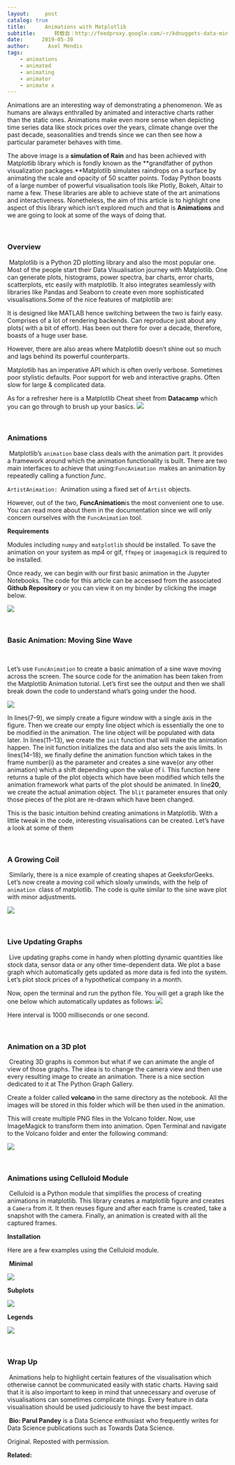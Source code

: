 ```yaml
---
layout:     post
catalog: true
title:      Animations with Matplotlib
subtitle:      转载自：http://feedproxy.google.com/~r/kdnuggets-data-mining-analytics/~3/g3TdzWiwpv8/animations-with-matplotlib.html
date:      2019-05-30
author:      Asel Mendis
tags:
    - animations
    - animated
    - animating
    - animator
    - animate x
---
```




Animations are an interesting way of demonstrating a phenomenon. We as humans are always enthralled by animated and interactive charts rather than the static ones. Animations make even more sense when depicting time series data like stock prices over the years, climate change over the past decade, seasonalities and trends since we can then see how a particular parameter behaves with time.

The above image is a **simulation of Rain** and has been achieved with Matplotlib library which is fondly known as the **grandfather of python visualization packages.**Matplotlib simulates raindrops on a surface by animating the scale and opacity of 50 scatter points. Today Python boasts of a large number of powerful visualisation tools like Plotly, Bokeh, Altair to name a few. These libraries are able to achieve state of the art animations and interactiveness. Nonetheless, the aim of this article is to highlight one aspect of this library which isn’t explored much and that is **Animations** and we are going to look at some of the ways of doing that.

 

### Overview

 Matplotlib is a Python 2D plotting library and also the most popular one. Most of the people start their Data Visualisation journey with Matplotlib. One can generate plots, histograms, power spectra, bar charts, error charts, scatterplots, etc easily with matplotlib. It also integrates seamlessly with libraries like Pandas and Seaborn to create even more sophisticated visualisations.Some of the nice features of matplotlib are:

It is designed like MATLAB hence switching between the two is fairly easy.
Comprises of a lot of rendering backends.
Can reproduce just about any plots( with a bit of effort).
Has been out there for over a decade, therefore, boasts of a huge user base.

However, there are also areas where Matplotlib doesn’t shine out so much and lags behind its powerful counterparts.

Matplotlib has an imperative API which is often overly verbose.
Sometimes poor stylistic defaults.
Poor support for web and interactive graphs.
Often slow for large & complicated data.

As for a refresher here is a Matplotlib Cheat sheet from **Datacamp** which you can go through to brush up your basics.
![](https://i.ibb.co/VSC7TX4/thumb-ds-AON1m-Fx-E2-Bpd-EEkm-Z9r7lj-X1-RMp-rj-Y41g-E60-YT9-Sgklo-IK6-K96-WQ97v-ZJZFoe7s-TYI6-Vh41-TQm-Lb4-Hl-lho-SHK-qz-V557-T-n5-Na2-Guv-FHl2-h-Yu-YMk-QUxq0fe-ORw3-Le90a5-I79-Eg-JRgv-XS8-U-ke-Rs3jku9r2ez-X0-Bxm9-Ui-J3e-CZm79jzl-GMz-CTN2j-Kpxs-Yz3p-TR6jjbq-I1b54-Jd4-Rvu-B99b-QMAWDf-EFum2-E7co-S4jy-LPqge-t-JC.png)


 

### Animations

 Matplotlib’s `animation` base class deals with the animation part. It provides a framework around which the animation functionality is built. There are two main interfaces to achieve that using:`FuncAnimation `makes an animation by repeatedly calling a function *func*.

`ArtistAnimation: `Animation using a fixed set of `Artist` objects.

However, out of the two, **FuncAnimation**is the most convenient one to use. You can read more about them in the documentation since we will only concern ourselves with the `FuncAnimation` tool.

**Requirements**

Modules including `numpy` and `matplotlib` should be installed.
To save the animation on your system as mp4 or gif, `ffmpeg` or `imagemagick` is required to be installed.

Once ready, we can begin with our first basic animation in the Jupyter Notebooks. The code for this article can be accessed from the associated **Github Repository** or you can view it on my binder by clicking the image below.


![](https://i.ibb.co/0mVSSNf/1-di-XEGUj-FEs-Kv-Br-Hdi-B2ht-A.png)


 

 

### **Basic Animation: Moving Sine Wave** 

  

Let’s use `FuncAnimation` to create a basic animation of a sine wave moving across the screen. The source code for the animation has been taken from the Matplotlib Animation tutorial. Let’s first see the output and then we shall break down the code to understand what’s going under the hood.


![](https://i.ibb.co/c8JxYhR/1-Aa4hu-CJef-Ht7nl-X3n-KQKGA.gif)


In lines(7–9), we simply create a figure window with a single axis in the figure. Then we create our empty line object which is essentially the one to be modified in the animation. The line object will be populated with data later.
In lines(11–13), we create the `init` function that will make the animation happen. The init function initializes the data and also sets the axis limits.
In lines(14–18), we finally define the animation function which takes in the frame number(i) as the parameter and creates a sine wave(or any other animation) which a shift depending upon the value of i. This function here returns a tuple of the plot objects which have been modified which tells the animation framework what parts of the plot should be animated.
In line**20**, we create the actual animation object. The `blit` parameter ensures that only those pieces of the plot are re-drawn which have been changed.

This is the basic intuition behind creating animations in Matplotlib. With a little tweak in the code, interesting visualisations can be created. Let’s have a look at some of them

 

### A Growing Coil

 Similarly, there is a nice example of creating shapes at GeeksforGeeks. Let’s now create a moving coil which slowly unwinds, with the help of `animation `class of matplotlib. The code is quite similar to the sine wave plot with minor adjustments.


![](https://i.ibb.co/fCBTn2W/1-PTB0eo-elq7-C5-EOGekg-BFg.gif)


 

### Live Updating Graphs

 Live updating graphs come in handy when plotting dynamic quantities like stock data, sensor data or any other time-dependent data. We plot a base graph which automatically gets updated as more data is fed into the system. Let’s plot stock prices of a hypothetical company in a month.



Now, open the terminal and run the python file. You will get a graph like the one below which automatically updates as follows:
![](https://i.ibb.co/DbS0B7M/1-nz-Pptov-V8-Gwp-6v-HWoo3-PQ.gif)


Here interval is 1000 milliseconds or one second.

 

### Animation on a 3D plot

 Creating 3D graphs is common but what if we can animate the angle of view of those graphs. The idea is to change the camera view and then use every resulting image to create an animation. There is a nice section dedicated to it at The Python Graph Gallery.

Create a folder called **volcano** in the same directory as the notebook. All the images will be stored in this folder which will be then used in the animation.


This will create multiple PNG files in the Volcano folder. Now, use ImageMagick to transform them into animation. Open Terminal and navigate to the Volcano folder and enter the following command:


![](https://i.ibb.co/D7HkkPB/1-d4zk-PDg9-Em-Vi-FVWR1-Yw-Btg.gif)


 

### Animations using Celluloid Module

 Celluloid is a Python module that simplifies the process of creating animations in matplotlib. This library creates a matplotlib figure and creates a `Camera` from it. It then reuses figure and after each frame is created, take a snapshot with the camera. Finally, an animation is created with all the captured frames.

**Installation**



Here are a few examples using the Celluloid module.

 **Minimal**


![](https://i.ibb.co/2ch3BzT/1-t-ACybhk-Qy-YA9-OT1-X9vjpg.gif)


**Subplots**


![](https://i.ibb.co/zrgZ2m8/1-RGZ74r-Is-Syp-Ahzv-Q-Rg-XQ.gif)


**Legends**


![](https://i.ibb.co/3NCFDsN/1-m-NZIvuin-Uv-B-JCqynm-JQz-Q.gif)


 

### Wrap Up

 Animations help to highlight certain features of the visualisation which otherwise cannot be communicated easily with static charts. Having said that it is also important to keep in mind that unnecessary and overuse of visualisations can sometimes complicate things. Every feature in data visualisation should be used judiciously to have the best impact.

 **Bio: Parul Pandey** is a Data Science enthusiast who frequently writes for Data Science publications such as Towards Data Science.

Original. Reposted with permission.

**Related:**



 






